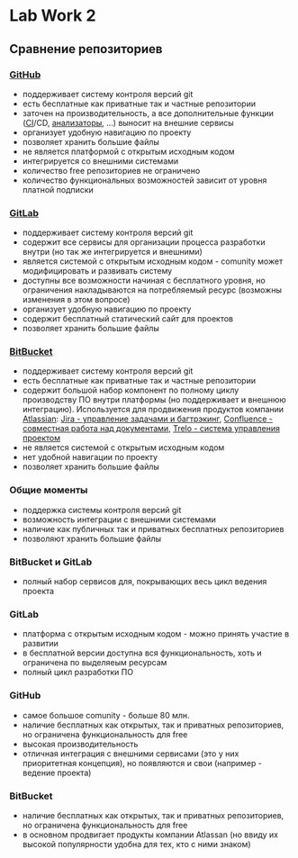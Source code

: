 # Lab Work 2

## Сравнение репозиториев

### [GitHub](https://github.com/M1RCLE)

* поддерживает систему контроля версий git
* есть бесплатные как приватные так и частные репозитории
* заточен на производительность, а все дополнительные функции ([CI](https://www.travis-ci.org/)/CD, [анализаторы](https://sonarcloud.io/), ...) выносит на внешние сервисы 
* организует удобную навигацию по проекту 
* позволяет хранить большие файлы
* не является платформой с открытым исходным кодом
* интегрируется со внешними системами
* количество free репозиториев не ограничено
* количество функциональных возможностей зависит от уровня платной подписки

### [GitLab](http://gitlab.com/)

* поддерживает систему контроля версий git
* содержит все сервисы для организации процесса разработки внутри (но так же интегрируется и внешними)
* является системой с открытым исходным кодом - comunity может модифицировать и развивать систему
* доступны все возможности начиная с бесплатного уровня, но ограничения накладываются на потребляемый ресурс (возможны изменения в этом вопросе)
* организует удобную навигацию по проекту 
* содержит бесплатный статический сайт для проектов
* позволяет хранить большие файлы

### [BitBucket](https://bitbucket.com/)

* поддерживает систему контроля версий git
* есть бесплатные как приватные так и частные репозитории
* содержит большой набор компонент по полному циклу производству ПО внутри платформы (но поддерживает и внешнюю интеграцию). Используется для продвижения продуктов компании [Atlassian](
Atlassianhttps://www.atlassian.com): [Jira - управление задачами и багтрэкинг](https://www.atlassian.com/software/jira), [Confluence - совместная работа над документами](https://www.atlassian.com/software/confluence), [Trelo - система управления проектом](https://trello.com/home)
* не является системой с открытым исходным кодом
* нет удобной навигации по проекту
* позволяет хранить большие файлы


### Общие моменты

* поддержка системы контроля версий git
* возможность интеграции с внешними системами
* наличие как публичных так и приватных бесплатных репозиториев
* позволяют хранить большие файлы

### BitBucket и GitLab

* полный набор сервисов для, покрывающих весь цикл ведения проекта

### GitLab

* платформа с открытым исходным кодом - можно принять участие в развитии
* в бесплатной версии доступна вся функциональность, хоть и ограничена по выделяеым ресурсам
* полный цикл разработки ПО

### GitHub

* самое большое comunity - больше 80 млн.
* наличие бесплатных как открытых, так и приватных репозиториев, но ограничена функциональность для free
* высокая производительность
* отличная интеграция с внешними сервисами (это у них приоритетная концепция), но появляются и свои (например - ведение проекта)

### BitBucket

* наличие бесплатных как открытых, так и приватных репозиториев, но ограничена функциональность для free
* в основном продвигает продукты компании Atlassan (но ввиду их высокой популярности удобна для тех, кто с ними знаком)

